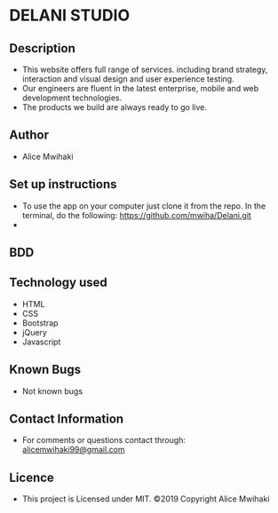# DELANI STUDIO #

## Description ##

- This website offers full range of services. including brand strategy, interaction and visual design and user experience testing.
- Our engineers are fluent in the latest enterprise, mobile and web development technologies. 
- The products we build are always ready to go live.

## Author ##
- Alice Mwihaki


## Set up instructions ##
- To use the app on your computer just clone it from the repo. In the terminal, do the following:
https://github.com/mwiha/Delani.git
- 

## BDD ##


## Technology used ##
- HTML
- CSS
- Bootstrap
- jQuery
- Javascript

## Known Bugs ##
- Not known bugs

## Contact Information ##
- For comments or questions contact through:
alicemwihaki99@gmail.com

## Licence ##
- This project is Licensed under MIT. ©2019 Copyright Alice Mwihaki